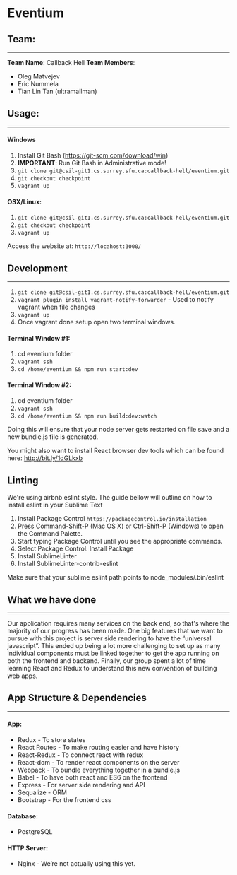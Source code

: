 # Eventium


## Team:
---
**Team Name**: 
Callback Hell
**Team Members**:
- Oleg Matvejev
- Eric Nummela
- Tian Lin Tan (ultramailman)

## Usage:
---
#### Windows
1. Install Git Bash (https://git-scm.com/download/win)
2. **IMPORTANT**: Run Git Bash in Administrative mode!
3. `git clone git@csil-git1.cs.surrey.sfu.ca:callback-hell/eventium.git`
4. `git checkout checkpoint`
5. `vagrant up`
 
#### OSX/Linux:
1. `git clone git@csil-git1.cs.surrey.sfu.ca:callback-hell/eventium.git`
2. `git checkout checkpoint`
3. `vagrant up`

Access the website at: `http://locahost:3000/`

## Development
---
1. `git clone git@csil-git1.cs.surrey.sfu.ca:callback-hell/eventium.git`
2. `vagrant plugin install vagrant-notify-forwarder` - Used to notify vagrant when file changes
3. `vagrant up`
4. Once vagrant done setup open two terminal windows.

#### Terminal Window #1:
1. cd eventium folder
2. `vagrant ssh`
3. `cd /home/eventium && npm run start:dev`

#### Terminal Window #2:
1. cd eventium folder
2. `vagrant ssh`
3. `cd /home/eventium && npm run build:dev:watch`

Doing this will ensure that your node server gets restarted on file save and a new bundle.js file is generated.

You might also want to install React browser dev tools which can be found here: http://bit.ly/1dGLkxb

## Linting
We're using airbnb eslint style. The guide bellow will outline on how to install eslint in your Sublime Text

1. Install Package Control `https://packagecontrol.io/installation`
2. Press Command-Shift-P (Mac OS X) or Ctrl-Shift-P (Windows) to open the Command Palette.
3. Start typing Package Control until you see the appropriate commands.
4. Select Package Control: Install Package
5. Install SublimeLinter
6. Install SublimeLinter-contrib-eslint

Make sure that your sublime eslint path points to node_modules/.bin/eslint

## What we have done
---
Our application requires many services on the back end, so that's where the majority of our progress has been made. One big features that we want to pursue with this project is server side rendering to have the “universal javascript”. This ended up being a lot more challenging to set up as many individual components must be linked together to get the app running on both the frontend and backend. Finally, our group spent a lot of time learning React and Redux to understand this new convention of building web apps.


## App Structure & Dependencies
---
#### App:
* Redux - To store states
* React Routes - To make routing easier and have history
* React-Redux - To connect react with redux
* React-dom - To render react components on the server
* Webpack - To bundle everything together in a bundle.js
* Babel - To have both react and ES6 on the frontend
* Express - For server side rendering and API
* Sequalize - ORM
* Bootstrap - For the frontend css

#### Database:
* PostgreSQL

#### HTTP Server:
* Nginx - We’re not actually using this yet.


